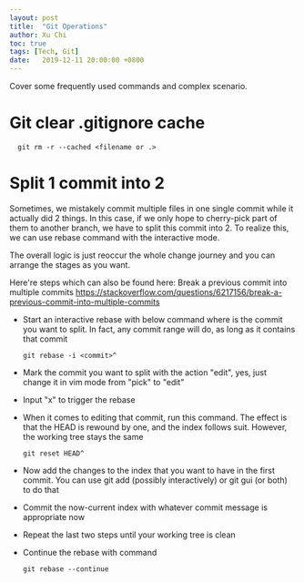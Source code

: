 ```yaml
---
layout: post
title:  "Git Operations"
author: Xu Chi
toc: true
tags: [Tech, Git]
date:   2019-12-11 20:00:00 +0800
---
```


Cover some frequently used commands and complex scenario.

# Git clear .gitignore cache

      git rm -r --cached <filename or .>

# Split 1 commit into 2

Sometimes, we mistakely commit multiple files in one single commit while it actually did 2 things.
In this case, if we only hope to cherry-pick part of them to another branch, we have to split this commit into 2.
To realize this, we can use rebase command with the interactive mode.

The overall logic is just reoccur the whole change journey and you can arrange the stages as you want.

Here're steps which can also be found here:
Break a previous commit into multiple commits <https://stackoverflow.com/questions/6217156/break-a-previous-commit-into-multiple-commits>

* Start an interactive rebase with below command where <commit> is the commit you want to split. In fact, any commit range will do, as long as it contains that commit

      git rebase -i <commit>^

* Mark the commit you want to split with the action "edit", yes, just change it in vim mode from "pick" to "edit"

* Input "x" to trigger the rebase

* When it comes to editing that commit, run this command. The effect is that the HEAD is rewound by one, and the index follows suit. However, the working tree stays the same

      git reset HEAD^

* Now add the changes to the index that you want to have in the first commit. You can use git add (possibly interactively) or git gui (or both) to do that

* Commit the now-current index with whatever commit message is appropriate now

* Repeat the last two steps until your working tree is clean

* Continue the rebase with command

      git rebase --continue
